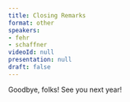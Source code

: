 ```yaml
---
title: Closing Remarks
format: other
speakers:
- fehr
- schaffner
videoId: null
presentation: null
draft: false
---
```

Goodbye, folks! See you next year!
